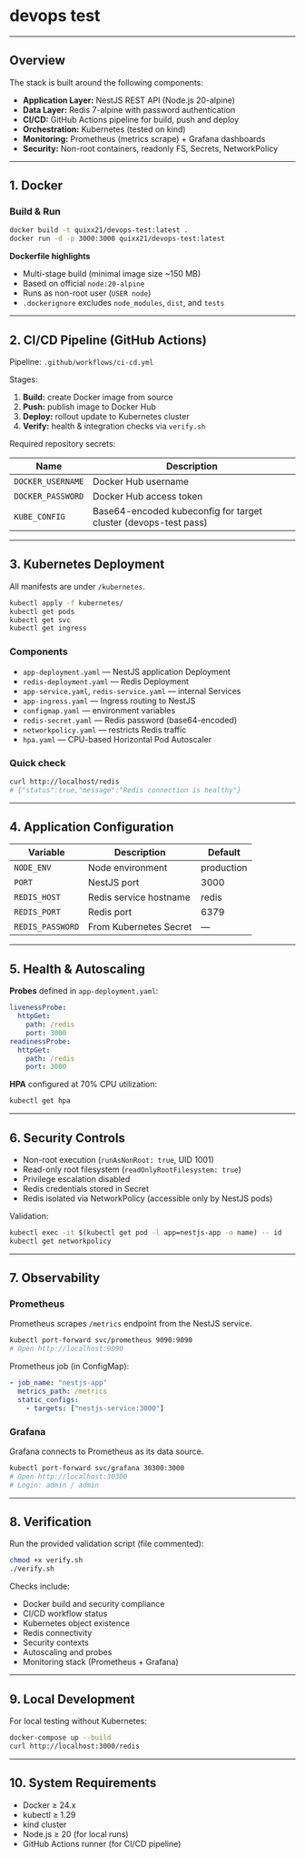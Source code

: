 # devops test

---

## Overview

The stack is built around the following components:

- **Application Layer:** NestJS REST API (Node.js 20-alpine)
- **Data Layer:** Redis 7-alpine with password authentication
- **CI/CD:** GitHub Actions pipeline for build, push and deploy
- **Orchestration:** Kubernetes (tested on kind)
- **Monitoring:** Prometheus (metrics scrape) + Grafana dashboards
- **Security:** Non-root containers, readonly FS, Secrets, NetworkPolicy

---

## 1. Docker

### Build & Run

```bash
docker build -t quixx21/devops-test:latest .
docker run -d -p 3000:3000 quixx21/devops-test:latest
```

**Dockerfile highlights**
- Multi-stage build (minimal image size ~150 MB)
- Based on official `node:20-alpine`
- Runs as non-root user (`USER node`)
- `.dockerignore` excludes `node_modules`, `dist`, and `tests`

---

## 2. CI/CD Pipeline (GitHub Actions)

Pipeline: `.github/workflows/ci-cd.yml`

Stages:
1. **Build:** create Docker image from source  
2. **Push:** publish image to Docker Hub  
3. **Deploy:** rollout update to Kubernetes cluster  
4. **Verify:** health & integration checks via `verify.sh`

Required repository secrets:

| Name | Description |
|------|--------------|
| `DOCKER_USERNAME` | Docker Hub username |
| `DOCKER_PASSWORD` | Docker Hub access token |
| `KUBE_CONFIG` | Base64-encoded kubeconfig for target cluster (devops-test pass)|

---

## 3. Kubernetes Deployment

All manifests are under `/kubernetes`.

```bash
kubectl apply -f kubernetes/
kubectl get pods
kubectl get svc
kubectl get ingress
```

### Components
- `app-deployment.yaml` — NestJS application Deployment  
- `redis-deployment.yaml` — Redis Deployment  
- `app-service.yaml`, `redis-service.yaml` — internal Services  
- `app-ingress.yaml` — Ingress routing to NestJS  
- `configmap.yaml` — environment variables  
- `redis-secret.yaml` — Redis password (base64-encoded)  
- `networkpolicy.yaml` — restricts Redis traffic  
- `hpa.yaml` — CPU-based Horizontal Pod Autoscaler  

### Quick check
```bash
curl http://localhost/redis
# {"status":true,"message":"Redis connection is healthy"}
```

---

## 4. Application Configuration

| Variable | Description | Default |
|-----------|--------------|----------|
| `NODE_ENV` | Node environment | production |
| `PORT` | NestJS port | 3000 |
| `REDIS_HOST` | Redis service hostname | redis |
| `REDIS_PORT` | Redis port | 6379 |
| `REDIS_PASSWORD` | From Kubernetes Secret | — |

---

## 5. Health & Autoscaling

**Probes** defined in `app-deployment.yaml`:

```yaml
livenessProbe:
  httpGet:
    path: /redis
    port: 3000
readinessProbe:
  httpGet:
    path: /redis
    port: 3000
```

**HPA** configured at 70% CPU utilization:

```bash
kubectl get hpa
```

---

## 6. Security Controls

- Non-root execution (`runAsNonRoot: true`, UID 1001)  
- Read-only root filesystem (`readOnlyRootFilesystem: true`)  
- Privilege escalation disabled  
- Redis credentials stored in Secret  
- Redis isolated via NetworkPolicy (accessible only by NestJS pods)

Validation:

```bash
kubectl exec -it $(kubectl get pod -l app=nestjs-app -o name) -- id
kubectl get networkpolicy
```

---

## 7. Observability

### Prometheus
Prometheus scrapes `/metrics` endpoint from the NestJS service.

```bash
kubectl port-forward svc/prometheus 9090:9090
# Open http://localhost:9090
```

Prometheus job (in ConfigMap):
```yaml
- job_name: "nestjs-app"
  metrics_path: /metrics
  static_configs:
    - targets: ["nestjs-service:3000"]
```

### Grafana
Grafana connects to Prometheus as its data source.

```bash
kubectl port-forward svc/grafana 30300:3000
# Open http://localhost:30300
# Login: admin / admin
```

---

## 8. Verification

Run the provided validation script (file commented):

```bash
chmod +x verify.sh
./verify.sh
```

Checks include:
- Docker build and security compliance  
- CI/CD workflow status  
- Kubernetes object existence  
- Redis connectivity  
- Security contexts  
- Autoscaling and probes  
- Monitoring stack (Prometheus + Grafana)

---

## 9. Local Development

For local testing without Kubernetes:

```bash
docker-compose up --build
curl http://localhost:3000/redis
```

---

## 10. System Requirements

- Docker ≥ 24.x  
- kubectl ≥ 1.29  
- kind cluster  
- Node.js ≥ 20 (for local runs)  
- GitHub Actions runner (for CI/CD pipeline)

